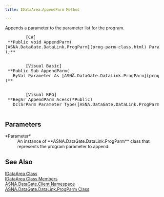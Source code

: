 ```yaml
---
title: IDataArea.AppendParm Method

---
```


Appends a parameter to the parameter list for the program.
<pre class="prettyprint">
        <span class="lang">[C#]</span>
 **Public void AppendParm(
[ASNA.DataGate.DataLink.ProgParm](prog-parm-class.html) Parameter
);** 
      </pre>
<pre>
        <span class="lang">[Visual Basic] </span>
 **Public Sub AppendParm( _
   ByVal Parameter As [ASNA.DataGate.DataLink.ProgParm](prog-parm-class.html) _
)** 
      </pre>
<pre class="prettyprint">
        <span class="lang">[Visual RPG]</span>
 **BegSr AppendParm Acess(*Public)
   DclSrParm Parameter Type([ASNA.DataGate.DataLink.ProgParm](prog-parm-class.html))** 
      </pre>

## Parameters

<dl>
        <dt>
          <span> *Parameter* 
          </span>
        </dt>
        <dd><span />
          <span>  <font>An instance of **ASNA.DataGate.DataLink.ProgParm**  class that represents the program parameter to append. </span>  </dd>
</dl>

## See Also

[IDataArea Class](idataarea-class.html) <br /> [IDataArea Class Members](dcsIDataAreaMembers.html) <br /> [ASNA.DataGate.Client Namespace](datagate-client-namespace.html) <br /> [ASNA.DataGate.DataLink.ProgParm Class](prog-parm-class.html) <br /> 

